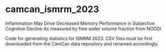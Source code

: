 # camcan_ismrm_2023
Inflammation May Drive Decreased Memory Performance in Subjective Cognitive Decline As measured by free water volume fraction from NODDI

Code for generating statistics for ISMRM 2023. CSV files must be first downloaded from the CamCan data repository and renamed accordingly.
